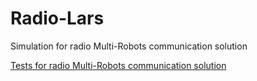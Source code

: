 # Radio-Lars
Simulation for radio Multi-Robots communication solution

[Tests for radio Multi-Robots communication solution](https://youtu.be/iZzJdg1s4zc)
